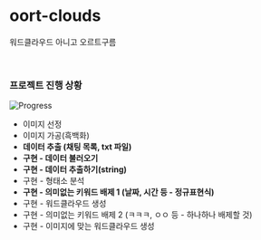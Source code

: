 # oort-clouds
워드클라우드 아니고 오르트구름

</br>

### 프로젝트 진행 상황
![Progress](https://progress-bar.dev/40/?title=Data-extraction&width=400&color=1BC8Bf)
* 이미지 선정
* 이미지 가공(흑백화)
* **데이터 추출 (채팅 목록, txt 파일)**
* **구현 - 데이터 불러오기**
* **구현 - 데이터 추출하기(string)**
* 구현 - 형태소 분석
* **구현 - 의미없는 키워드 배제 1 (날짜, 시간 등 - 정규표현식)**
* 구현 - 워드클라우드 생성
* 구현 - 의미없는 키워드 배제 2 (ㅋㅋㅋ, ㅇㅇ 등 - 하나하나 배제할 것)
* 구현 - 이미지에 맞는 워드클라우드 생성
